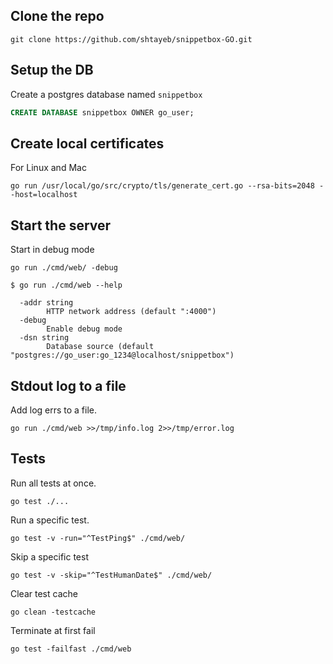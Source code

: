 ## Clone the repo 
```shell
git clone https://github.com/shtayeb/snippetbox-GO.git
```

## Setup the DB
Create a postgres database named `snippetbox`
```sql
CREATE DATABASE snippetbox OWNER go_user;
```

## Create local certificates
For Linux and Mac
```shell
go run /usr/local/go/src/crypto/tls/generate_cert.go --rsa-bits=2048 --host=localhost
```

## Start the server
Start in debug mode
```shell
go run ./cmd/web/ -debug
```

```shell
$ go run ./cmd/web --help

  -addr string
        HTTP network address (default ":4000")
  -debug
        Enable debug mode
  -dsn string
        Database source (default "postgres://go_user:go_1234@localhost/snippetbox")
```

## Stdout log to a file
Add log errs to a file.
```shell
go run ./cmd/web >>/tmp/info.log 2>>/tmp/error.log
```

## Tests
Run all tests at once.
```shell
go test ./...
```

Run a specific test.
```shell
go test -v -run="^TestPing$" ./cmd/web/
```

Skip a specific test
```shell
go test -v -skip="^TestHumanDate$" ./cmd/web/
```

Clear test cache
```shell
go clean -testcache
```

Terminate at first fail
```shell
go test -failfast ./cmd/web
```
